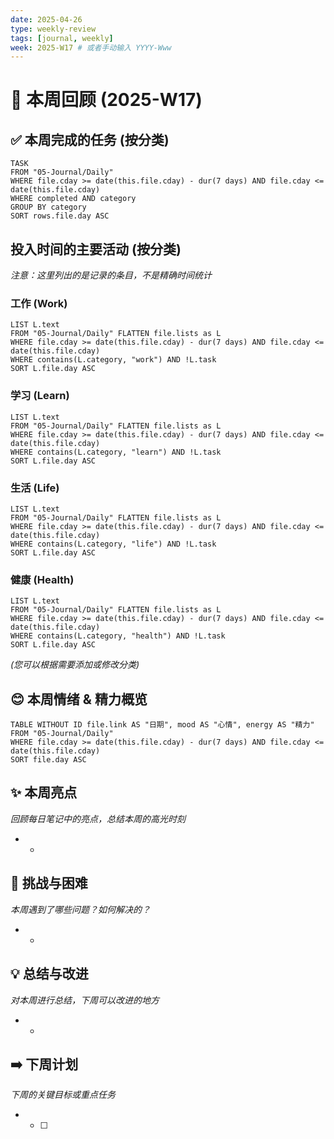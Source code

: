 ```yaml
---
date: 2025-04-26 
type: weekly-review
tags: [journal, weekly]
week: 2025-W17 # 或者手动输入 YYYY-Www
---
```


# 📅 本周回顾 (2025-W17)

## ✅ 本周完成的任务 (按分类)

```dataview
TASK
FROM "05-Journal/Daily"
WHERE file.cday >= date(this.file.cday) - dur(7 days) AND file.cday <= date(this.file.cday) 
WHERE completed AND category
GROUP BY category
SORT rows.file.day ASC
```

## 投入时间的主要活动 (按分类)

*注意：这里列出的是记录的条目，不是精确时间统计*

### 工作 (Work)
```dataview
LIST L.text
FROM "05-Journal/Daily" FLATTEN file.lists as L
WHERE file.cday >= date(this.file.cday) - dur(7 days) AND file.cday <= date(this.file.cday)
WHERE contains(L.category, "work") AND !L.task
SORT L.file.day ASC
```

### 学习 (Learn)
```dataview
LIST L.text
FROM "05-Journal/Daily" FLATTEN file.lists as L
WHERE file.cday >= date(this.file.cday) - dur(7 days) AND file.cday <= date(this.file.cday)
WHERE contains(L.category, "learn") AND !L.task
SORT L.file.day ASC
```

### 生活 (Life)
```dataview
LIST L.text
FROM "05-Journal/Daily" FLATTEN file.lists as L
WHERE file.cday >= date(this.file.cday) - dur(7 days) AND file.cday <= date(this.file.cday)
WHERE contains(L.category, "life") AND !L.task
SORT L.file.day ASC
```

### 健康 (Health)
```dataview
LIST L.text
FROM "05-Journal/Daily" FLATTEN file.lists as L
WHERE file.cday >= date(this.file.cday) - dur(7 days) AND file.cday <= date(this.file.cday)
WHERE contains(L.category, "health") AND !L.task
SORT L.file.day ASC
```
*(您可以根据需要添加或修改分类)*

## 😊 本周情绪 & 精力概览

```dataview
TABLE WITHOUT ID file.link AS "日期", mood AS "心情", energy AS "精力"
FROM "05-Journal/Daily"
WHERE file.cday >= date(this.file.cday) - dur(7 days) AND file.cday <= date(this.file.cday) 
SORT file.day ASC
```

## ✨ 本周亮点

*回顾每日笔记中的亮点，总结本周的高光时刻*
*   - 

## 🚧 挑战与困难

*本周遇到了哪些问题？如何解决的？*
*   - 

## 💡 总结与改进

*对本周进行总结，下周可以改进的地方*
*   - 

## ➡️ 下周计划

*下周的关键目标或重点任务*
*   - [ ] 